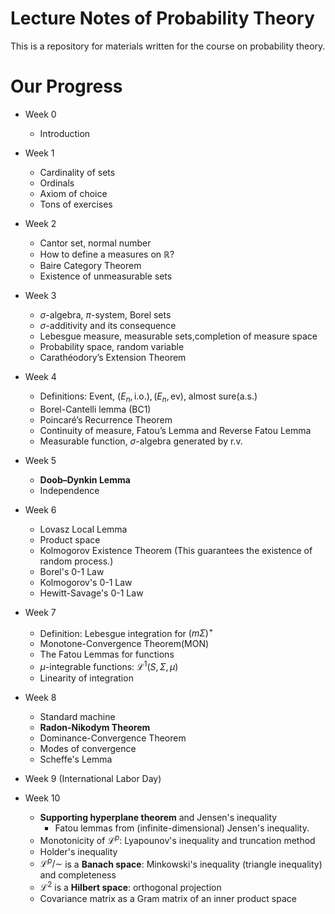 # Lecture Notes of Probability Theory

This is a repository for materials
written for the course on probability theory.

# Our Progress
- Week 0
  - Introduction
- Week 1
  - Cardinality of sets
  - Ordinals
  - Axiom of choice
  - Tons of exercises

  
- Week 2
  - Cantor set, normal number
  - How to define a measures on $\mathbb{R}$?
  - Baire Category Theorem
  - Existence of unmeasurable sets

- Week 3
  - $\sigma$-algebra, $\pi$-system, Borel sets
  - $\sigma$-additivity and its consequence
  - Lebesgue measure, measurable sets,completion of measure space
  - Probability space, random variable
  - Carathéodory’s Extension Theorem

- Week 4
  - Definitions: Event, $(E_n, \text{i.o.}), (E_n, \text{ev})$, almost sure(a.s.)
  - Borel-Cantelli lemma (BC1) 
  - Poincaré’s Recurrence Theorem
  - Continuity of measure, Fatou’s Lemma and Reverse Fatou Lemma
  - Measurable function, $\sigma$-algebra generated by r.v.

- Week 5
  - **Doob–Dynkin Lemma**
  - Independence

- Week 6
  - Lovasz Local Lemma
  - Product space
  - Kolmogorov Existence Theorem (This guarantees the existence of random process.)
  - Borel's 0-1 Law
  - Kolmogorov's 0-1 Law
  - Hewitt-Savage's 0-1 Law

- Week 7
  - Definition: Lebesgue integration for $(m\Sigma)^+$
  - Monotone-Convergence Theorem(MON)
  - The Fatou Lemmas for functions
  - $\mu$-integrable functions: $\mathcal{L}^1(S,\Sigma, \mu)$
  - Linearity of integration

- Week 8
  - Standard machine
  - **Radon-Nikodym Theorem**
  - Dominance-Convergence Theorem
  - Modes of convergence
  - Scheffe's Lemma

- Week 9 (International Labor Day)
  
- Week 10
  - **Supporting hyperplane theorem** and Jensen's inequality 
    - Fatou lemmas from (infinite-dimensional) Jensen's inequality.
  - Monotonicity of $\mathcal{L}^p$: Lyapounov's inequality and truncation method
  - Holder's inequality
  - $\mathcal{L}^p / \sim$ is a **Banach space**: Minkowski's inequality (triangle inequality) and completeness 
  - $\mathcal{L}^2$ is a **Hilbert space**: orthogonal projection
  - Covariance matrix as a Gram matrix of an inner product space